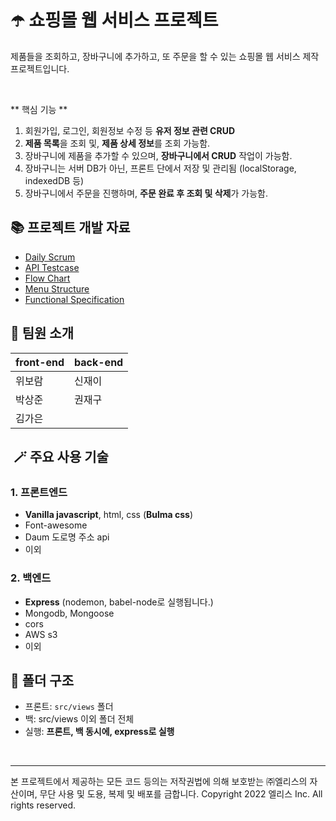 # ☂️ 쇼핑몰 웹 서비스 프로젝트

제품들을 조회하고, 장바구니에 추가하고, 또 주문을 할 수 있는 쇼핑몰 웹 서비스 제작 프로젝트입니다. <br />

<br>

** 핵심 기능 ** <br>
1. 회원가입, 로그인, 회원정보 수정 등 **유저 정보 관련 CRUD** 
2. **제품 목록**을 조회 및, **제품 상세 정보**를 조회 가능함. 
3. 장바구니에 제품을 추가할 수 있으며, **장바구니에서 CRUD** 작업이 가능함.
4. 장바구니는 서버 DB가 아닌, 프론트 단에서 저장 및 관리됨 (localStorage, indexedDB 등)
5. 장바구니에서 주문을 진행하며, **주문 완료 후 조회 및 삭제**가 가능함.


## 📚 프로젝트 개발 자료

* [Daily Scrum](https://capricious-dust-d0c.notion.site/093c9da7bfe641708e39b00badb22979)
* [API Testcase](https://docs.google.com/spreadsheets/d/1vFKmgQDme3tyQ85SEX9_vGW-K-wLmpys8z09be8-O0A/edit?usp=sharing)
* [Flow Chart](https://www.figma.com/file/nLLL1rYlzpyD6ny763wTPt/Flow-Chart)
* [Menu Structure](https://capricious-dust-d0c.notion.site/Menu-Structure-09f8d2f4ed6a4277a11c36d4c66c27ac)
* [Functional Specification](https://capricious-dust-d0c.notion.site/Fuctional-Specification-fb60727032e541aabf7819111c602217)

## 🙂 팀원 소개
| front-end | back-end |
| ------ | ------ |
| 위보람 | 신재이 |
| 박상준 | 권재구 |
| 김가은 | |


##  🪄 주요 사용 기술

### 1. 프론트엔드

- **Vanilla javascript**, html, css (**Bulma css**)
- Font-awesome 
- Daum 도로명 주소 api 
- 이외

### 2. 백엔드 

- **Express** (nodemon, babel-node로 실행됩니다.)
- Mongodb, Mongoose
- cors
- AWS s3
- 이외


## 📂 폴더 구조
- 프론트: `src/views` 폴더 
- 백: src/views 이외 폴더 전체
- 실행: **프론트, 백 동시에, express로 실행**


<br>

---

본 프로젝트에서 제공하는 모든 코드 등의는 저작권법에 의해 보호받는 ㈜엘리스의 자산이며, 무단 사용 및 도용, 복제 및 배포를 금합니다.
Copyright 2022 엘리스 Inc. All rights reserved.

